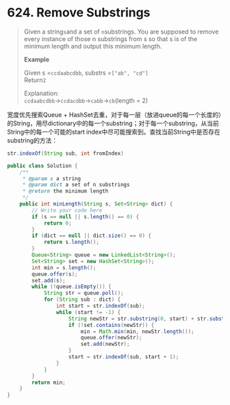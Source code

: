 # 624. Remove Substrings

> Given a string`s`and a set of `n`substrings. You are supposed to remove every instance of those n substrings from s so that s is of the minimum length and output this minimum length.
>
> **Example**
>
> Given s =`ccdaabcdbb`, substrs =`["ab", "cd"]`  
> Return`2`
>
> Explanation:  
> `ccdaabcdbb`-&gt;`ccdacdbb`-&gt;`cabb`-&gt;`cb`\(length = 2\)

宽度优先搜索Queue + HashSet去重，对于每一层（放进queue的每一个长度的）的String，用尽dictionary中的每一个substring；对于每一个substring，从当前String中的每一个可能的start index中尽可能搜索到。查找当前String中是否存在substring的方法：

```java
str.indexOf(String sub, int fromIndex)
```

```java
public class Solution {
    /**
     * @param s a string
     * @param dict a set of n substrings
     * @return the minimum length
     */
    public int minLength(String s, Set<String> dict) {
        // Write your code here
        if (s == null || s.length() == 0) {
            return 0;
        }
        if (dict == null || dict.size() == 0) {
            return s.length();
        }
        Queue<String> queue = new LinkedList<String>();
        Set<String> set = new HashSet<String>();
        int min = s.length();
        queue.offer(s);
        set.add(s);
        while (!queue.isEmpty()) {
            String str = queue.poll();
            for (String sub : dict) {
                int start = str.indexOf(sub);
                while (start != -1) {
                    String newStr = str.substring(0, start) + str.substring(start + sub.length(), str.length());
                    if (!set.contains(newStr)) {
                        min = Math.min(min, newStr.length());
                        queue.offer(newStr);
                        set.add(newStr);
                    }
                    start = str.indexOf(sub, start + 1);
                }
            }
        }
        return min;
    }
}
```



